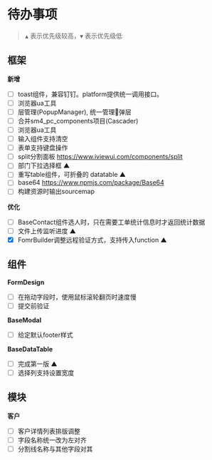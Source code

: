 # 待办事项
  >  `▲` 表示优先级较高，`▼` 表示优先级低

## 框架
  **新增**
  - [ ] toast组件，兼容钉钉。platform提供统一调用接口。
  - [ ] 浏览器ua工具 
  - [ ] 层管理(PopupManager), 统一管理弹层 
  - [ ] 合并sm4_pc_components项目(Cascader)
  - [ ] 浏览器ua工具 
  - [ ] 输入组件支持清空 
  - [ ] 表单支持键盘操作
  - [ ] split分割面板 https://www.iviewui.com/components/split
  - [ ] 部门下拉选择框 ▲
  - [ ] 重写table组件，可折叠的 datatable ▲
  - [ ] base64 https://www.npmjs.com/package/Base64
  - [ ] 构建资源时输出sourcemap
  
  **优化** 
  - [ ] BaseContact组件选人时，只在需要工单统计信息时才返回统计数据
  - [ ] 文件上传监听进度 ▲
  - [x] FomrBuilder调整远程验证方式，支持传入function ▲

## 组件
  **FormDesign**
  - [ ] 在拖动字段时，使用鼠标滚轮翻页时速度慢
  - [ ] 提交前验证

  **BaseModal**
  - [ ] 给定默认footer样式

  **BaseDataTable**
  - [ ] 完成第一版 ▲
  - [ ] 选择列支持设置宽度

## 模块
  **客户**
  - [ ] 客户详情列表排版调整
  - [ ] 字段名称统一改为左对齐
  - [ ] 分割线名称与其他字段对其
